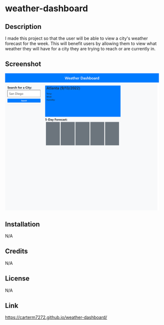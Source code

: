 # weather-dashboard

## Description

I made this project so that the user will be able to view a city's weather forecast for the week. This will benefit users by allowing them to view what weather they will have for a city they are trying to reach or are currently in.  

## Screenshot

![project-overview](./assets/screencapture-127-0-0-1-5500-index-html-2023-04-03-21_35_47.png)


## Installation

N/A

## Credits

N/A

## License

N/A

## Link

https://carterm7272.github.io/weather-dashboard/